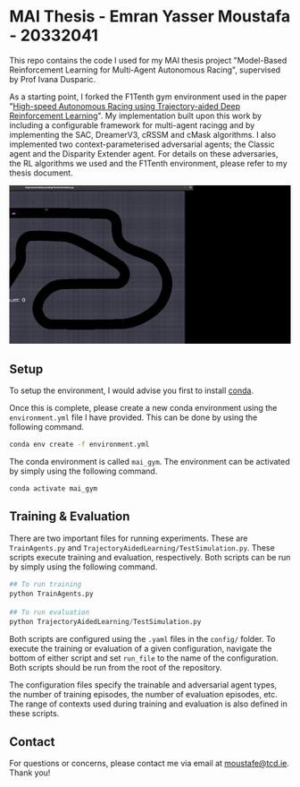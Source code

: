 # MAI Thesis - Emran Yasser Moustafa - 20332041

This repo contains the code I used for my MAI thesis project "Model-Based Reinforcement Learning for Multi-Agent Autonomous Racing", supervised by Prof Ivana Dusparic.

As a starting point, I forked the F1Tenth gym environment used in the paper "[High-speed Autonomous Racing using Trajectory-aided Deep Reinforcement Learning](https://ieeexplore.ieee.org/document/10182327)". My implementation built upon this work by including a configurable framework for multi-agent racingg and by implementing the SAC, DreamerV3, cRSSM and cMask algorithms. I also implemented two context-parameterised adversarial agents; the Classic agent and the Disparity Extender agent. For details on these adversaries, the RL algorithms we used and the F1Tenth environment, please refer to my thesis document.  

![](Data/overtake.gif)

## Setup
To setup the environment, I would advise you first to install [conda](https://docs.conda.io/projects/conda/en/latest/user-guide/getting-started.html).

Once this is complete, please create a new conda environment using the ```environment.yml``` file I have provided. This can be done by using the following command.

```bash
conda env create -f environment.yml
```

The conda environment is called ```mai_gym```. The environment can be activated by simply using the following command.

```bash
conda activate mai_gym
```

## Training & Evaluation
There are two important files for running experiments. These are ```TrainAgents.py``` and ```TrajectoryAidedLearning/TestSimulation.py```. These scripts execute training and evaluation, respectively. Both scripts can be run by simply using the following command.

```python
## To run training
python TrainAgents.py

## To run evaluation
python TrajectoryAidedLearning/TestSimulation.py
```

Both scripts are configured using the ```.yaml``` files in the ```config/``` folder. To execute the training or evaluation of a given configuration, navigate the bottom of either script and set ```run_file``` to the name of the configuration. Both scripts should be run from the root of the repository. 

The configuration files specify the trainable and adversarial agent types, the number of training episodes, the number of evaluation episodes, etc. The range of contexts used during training and evaluation is also defined in these scripts.

## Contact
For questions or concerns, please contact me via email at moustafe@tcd.ie. Thank you!


